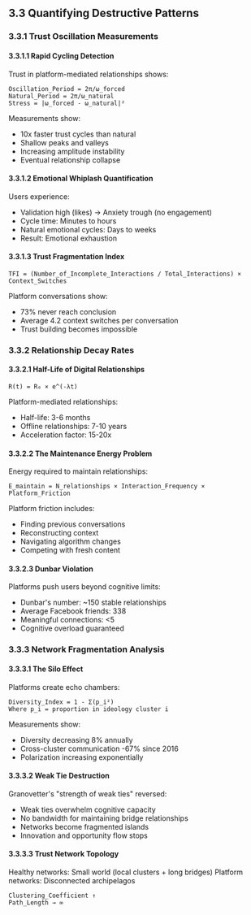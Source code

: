 ## 3.3 Quantifying Destructive Patterns

### 3.3.1 Trust Oscillation Measurements

#### 3.3.1.1 Rapid Cycling Detection

Trust in platform-mediated relationships shows:
```
Oscillation_Period = 2π/ω_forced
Natural_Period = 2π/ω_natural
Stress = |ω_forced - ω_natural|²
```

Measurements show:
- 10x faster trust cycles than natural
- Shallow peaks and valleys
- Increasing amplitude instability
- Eventual relationship collapse

#### 3.3.1.2 Emotional Whiplash Quantification

Users experience:
- Validation high (likes) → Anxiety trough (no engagement)
- Cycle time: Minutes to hours
- Natural emotional cycles: Days to weeks
- Result: Emotional exhaustion

#### 3.3.1.3 Trust Fragmentation Index

```
TFI = (Number_of_Incomplete_Interactions / Total_Interactions) × Context_Switches
```

Platform conversations show:
- 73% never reach conclusion
- Average 4.2 context switches per conversation
- Trust building becomes impossible

### 3.3.2 Relationship Decay Rates

#### 3.3.2.1 Half-Life of Digital Relationships

```
R(t) = R₀ × e^(-λt)
```

Platform-mediated relationships:
- Half-life: 3-6 months
- Offline relationships: 7-10 years
- Acceleration factor: 15-20x

#### 3.3.2.2 The Maintenance Energy Problem

Energy required to maintain relationships:
```
E_maintain = N_relationships × Interaction_Frequency × Platform_Friction
```

Platform friction includes:
- Finding previous conversations
- Reconstructing context
- Navigating algorithm changes
- Competing with fresh content

#### 3.3.2.3 Dunbar Violation

Platforms push users beyond cognitive limits:
- Dunbar's number: ~150 stable relationships
- Average Facebook friends: 338
- Meaningful connections: <5
- Cognitive overload guaranteed

### 3.3.3 Network Fragmentation Analysis

#### 3.3.3.1 The Silo Effect

Platforms create echo chambers:
```
Diversity_Index = 1 - Σ(p_i²)
Where p_i = proportion in ideology cluster i
```

Measurements show:
- Diversity decreasing 8% annually
- Cross-cluster communication -67% since 2016
- Polarization increasing exponentially

#### 3.3.3.2 Weak Tie Destruction

Granovetter's "strength of weak ties" reversed:
- Weak ties overwhelm cognitive capacity
- No bandwidth for maintaining bridge relationships
- Networks become fragmented islands
- Innovation and opportunity flow stops

#### 3.3.3.3 Trust Network Topology

Healthy networks: Small world (local clusters + long bridges)
Platform networks: Disconnected archipelagos
```
Clustering_Coefficient ↑
Path_Length → ∞
```
